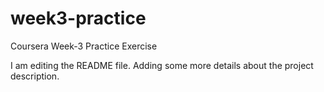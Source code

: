 # week3-practice
Coursera Week-3 Practice Exercise

I am editing the README file. Adding some more details about the project description.
